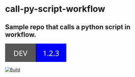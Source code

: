 # call-py-script-workflow
Sample repo that calls a python script in workflow.   
----
![Custom Badge](./assets/dev_vers.svg)


[![Build](https://github.com/mm808/call-py-script-workflow/actions/workflows/build.yml/badge.svg)](https://github.com/mm808/call-py-script-workflow/actions/workflows/build.yml)
